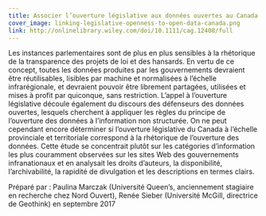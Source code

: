 ```yaml
---
title: Associer l’ouverture législative aux données ouvertes au Canada (en anglais)
cover_image: linking-legislative-openness-to-open-data-canada.png
link: http://onlinelibrary.wiley.com/doi/10.1111/cag.12408/full
---
```

Les instances parlementaires sont de plus en plus sensibles à la rhétorique de la transparence des projets de loi et des hansards. En vertu de ce concept, toutes les données produites par les gouvernements devraient être réutilisables, lisibles par machine et normalisées à l’échelle infrarégionale, et devraient pouvoir être librement partagées, utilisées et mises à profit par quiconque, sans restriction. L’appel à l’ouverture législative découle également du discours des défenseurs des données ouvertes, lesquels cherchent à appliquer les règles du principe de l’ouverture des données à l’information non structurée. On ne peut cependant encore déterminer si l’ouverture législative du Canada à l’échelle provinciale et territoriale correspond à la rhétorique de l’ouverture des données. Cette étude se concentrait plutôt sur les catégories d’information les plus couramment observées sur les sites Web des gouvernements infranationaux et en analysait les droits d’auteurs, la disponibilité, l’archivabilité, la rapidité de divulgation et les descriptions en termes clairs.

Préparé par : Paulina Marczak (Université Queen’s, anciennement stagiaire en recherche chez Nord Ouvert), Renée Sieber (Université McGill, directrice de Geothink) en septembre 2017
